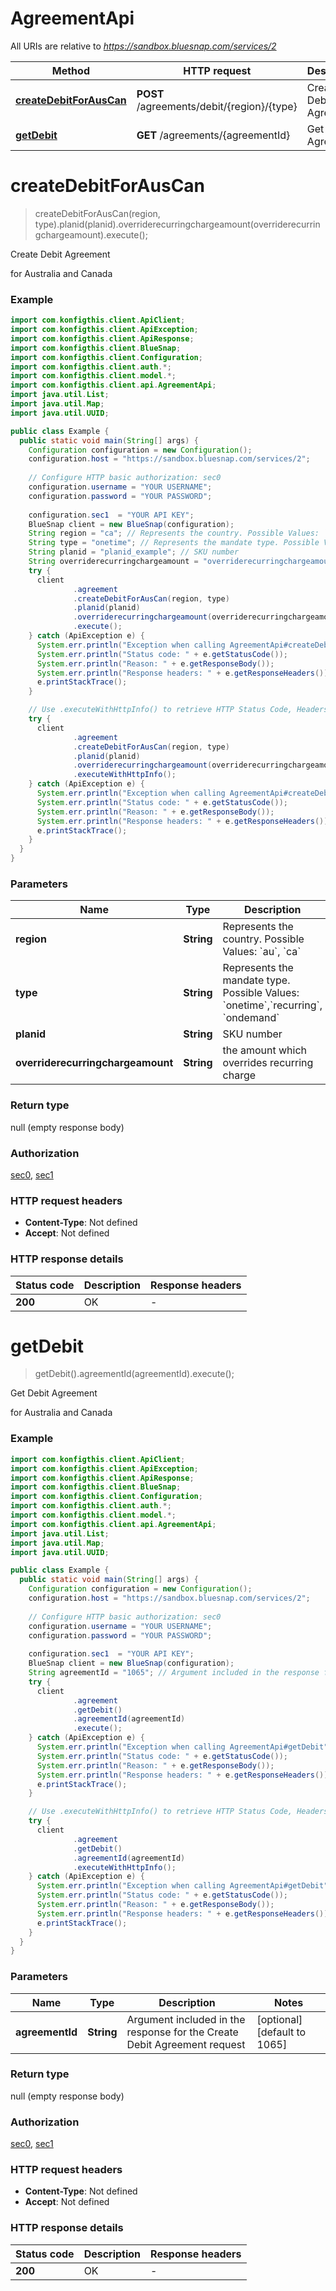 # AgreementApi

All URIs are relative to *https://sandbox.bluesnap.com/services/2*

| Method | HTTP request | Description |
|------------- | ------------- | -------------|
| [**createDebitForAusCan**](AgreementApi.md#createDebitForAusCan) | **POST** /agreements/debit/{region}/{type} | Create Debit Agreement |
| [**getDebit**](AgreementApi.md#getDebit) | **GET** /agreements/{agreementId} | Get Debit Agreement |


<a name="createDebitForAusCan"></a>
# **createDebitForAusCan**
> createDebitForAusCan(region, type).planid(planid).overriderecurringchargeamount(overriderecurringchargeamount).execute();

Create Debit Agreement

for Australia and Canada

### Example
```java
import com.konfigthis.client.ApiClient;
import com.konfigthis.client.ApiException;
import com.konfigthis.client.ApiResponse;
import com.konfigthis.client.BlueSnap;
import com.konfigthis.client.Configuration;
import com.konfigthis.client.auth.*;
import com.konfigthis.client.model.*;
import com.konfigthis.client.api.AgreementApi;
import java.util.List;
import java.util.Map;
import java.util.UUID;

public class Example {
  public static void main(String[] args) {
    Configuration configuration = new Configuration();
    configuration.host = "https://sandbox.bluesnap.com/services/2";
    
    // Configure HTTP basic authorization: sec0
    configuration.username = "YOUR USERNAME";
    configuration.password = "YOUR PASSWORD";
    
    configuration.sec1  = "YOUR API KEY";
    BlueSnap client = new BlueSnap(configuration);
    String region = "ca"; // Represents the country. Possible Values: `au`, `ca`
    String type = "onetime"; // Represents the mandate type. Possible Values: `onetime`,`recurring`, `ondemand`
    String planid = "planid_example"; // SKU number
    String overriderecurringchargeamount = "overriderecurringchargeamount_example"; // the amount which overrides recurring charge
    try {
      client
              .agreement
              .createDebitForAusCan(region, type)
              .planid(planid)
              .overriderecurringchargeamount(overriderecurringchargeamount)
              .execute();
    } catch (ApiException e) {
      System.err.println("Exception when calling AgreementApi#createDebitForAusCan");
      System.err.println("Status code: " + e.getStatusCode());
      System.err.println("Reason: " + e.getResponseBody());
      System.err.println("Response headers: " + e.getResponseHeaders());
      e.printStackTrace();
    }

    // Use .executeWithHttpInfo() to retrieve HTTP Status Code, Headers and Request
    try {
      client
              .agreement
              .createDebitForAusCan(region, type)
              .planid(planid)
              .overriderecurringchargeamount(overriderecurringchargeamount)
              .executeWithHttpInfo();
    } catch (ApiException e) {
      System.err.println("Exception when calling AgreementApi#createDebitForAusCan");
      System.err.println("Status code: " + e.getStatusCode());
      System.err.println("Reason: " + e.getResponseBody());
      System.err.println("Response headers: " + e.getResponseHeaders());
      e.printStackTrace();
    }
  }
}

```

### Parameters

| Name | Type | Description  | Notes |
|------------- | ------------- | ------------- | -------------|
| **region** | **String**| Represents the country. Possible Values: &#x60;au&#x60;, &#x60;ca&#x60; | [default to ca] |
| **type** | **String**| Represents the mandate type. Possible Values: &#x60;onetime&#x60;,&#x60;recurring&#x60;, &#x60;ondemand&#x60; | [default to onetime] |
| **planid** | **String**| SKU number | [optional] |
| **overriderecurringchargeamount** | **String**| the amount which overrides recurring charge | [optional] |

### Return type

null (empty response body)

### Authorization

[sec0](../README.md#sec0), [sec1](../README.md#sec1)

### HTTP request headers

 - **Content-Type**: Not defined
 - **Accept**: Not defined

### HTTP response details
| Status code | Description | Response headers |
|-------------|-------------|------------------|
| **200** | OK |  -  |

<a name="getDebit"></a>
# **getDebit**
> getDebit().agreementId(agreementId).execute();

Get Debit Agreement

for Australia and Canada

### Example
```java
import com.konfigthis.client.ApiClient;
import com.konfigthis.client.ApiException;
import com.konfigthis.client.ApiResponse;
import com.konfigthis.client.BlueSnap;
import com.konfigthis.client.Configuration;
import com.konfigthis.client.auth.*;
import com.konfigthis.client.model.*;
import com.konfigthis.client.api.AgreementApi;
import java.util.List;
import java.util.Map;
import java.util.UUID;

public class Example {
  public static void main(String[] args) {
    Configuration configuration = new Configuration();
    configuration.host = "https://sandbox.bluesnap.com/services/2";
    
    // Configure HTTP basic authorization: sec0
    configuration.username = "YOUR USERNAME";
    configuration.password = "YOUR PASSWORD";
    
    configuration.sec1  = "YOUR API KEY";
    BlueSnap client = new BlueSnap(configuration);
    String agreementId = "1065"; // Argument included in the response for the Create Debit Agreement request
    try {
      client
              .agreement
              .getDebit()
              .agreementId(agreementId)
              .execute();
    } catch (ApiException e) {
      System.err.println("Exception when calling AgreementApi#getDebit");
      System.err.println("Status code: " + e.getStatusCode());
      System.err.println("Reason: " + e.getResponseBody());
      System.err.println("Response headers: " + e.getResponseHeaders());
      e.printStackTrace();
    }

    // Use .executeWithHttpInfo() to retrieve HTTP Status Code, Headers and Request
    try {
      client
              .agreement
              .getDebit()
              .agreementId(agreementId)
              .executeWithHttpInfo();
    } catch (ApiException e) {
      System.err.println("Exception when calling AgreementApi#getDebit");
      System.err.println("Status code: " + e.getStatusCode());
      System.err.println("Reason: " + e.getResponseBody());
      System.err.println("Response headers: " + e.getResponseHeaders());
      e.printStackTrace();
    }
  }
}

```

### Parameters

| Name | Type | Description  | Notes |
|------------- | ------------- | ------------- | -------------|
| **agreementId** | **String**| Argument included in the response for the Create Debit Agreement request | [optional] [default to 1065] |

### Return type

null (empty response body)

### Authorization

[sec0](../README.md#sec0), [sec1](../README.md#sec1)

### HTTP request headers

 - **Content-Type**: Not defined
 - **Accept**: Not defined

### HTTP response details
| Status code | Description | Response headers |
|-------------|-------------|------------------|
| **200** | OK |  -  |

